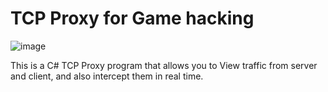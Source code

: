 # TCP Proxy for Game hacking
![image](https://github.com/DanielSparta/TCP-Proxy-for-Game-hacking/assets/111179755/d93a23db-9403-4da3-a426-651f4fe0205a)

This is a C# TCP Proxy program that allows you to View traffic from server and client, and also intercept them in real time.
